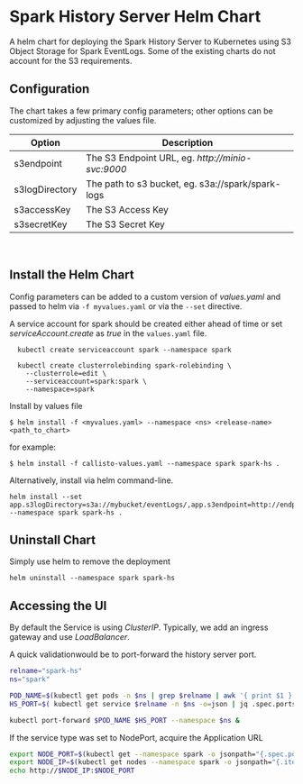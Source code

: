 Spark History Server Helm Chart
===============================

 A helm chart for deploying the Spark History Server to Kubernetes 
using S3 Object Storage for Spark EventLogs. Some of the existing 
charts do not account for the S3 requirements.


## Configuration

The chart takes a few primary config parameters; other options 
can be customized by adjusting the values file.

| Option  | Description |
| ------- | ----------- |
| s3endpoint | The S3 Endpoint URL, eg. *http://minio-svc:9000* |
| s3logDirectory | The path to s3 bucket, eg. s3a://spark/spark-logs |
| s3accessKey | The S3 Access Key |
| s3secretKey | The S3 Secret Key |

<br>


## Install the Helm Chart

Config parameters can be added to a custom version of *values.yaml* and 
passed to helm via `-f myvalues.yaml` or via the `--set` directive.

A service account for spark should be created either ahead of time or set
*serviceAccount.create* as *true* in the `values.yaml` file.
```
  kubectl create serviceaccount spark --namespace spark

  kubectl create clusterrolebinding spark-rolebinding \
    --clusterrole=edit \
    --serviceaccount=spark:spark \
    --namespace=spark
```

Install by values file
```
$ helm install -f <myvalues.yaml> --namespace <ns> <release-name> <path_to_chart>
```

for example:
```
$ helm install -f callisto-values.yaml --namespace spark spark-hs .
```

Alternatively, install via helm command-line.
```
helm install --set app.s3logDirectory=s3a://mybucket/eventLogs/,app.s3endpoint=http://endpoint:9000,s3accessKey=xxxxxx,app.s3secretKey=xxxxx --namespace spark spark-hs .
```


## Uninstall Chart

Simply use helm to remove the deployment
```
helm uninstall --namespace spark spark-hs
```


## Accessing the UI

By default the Service is using *ClusterIP*. Typically, we add an ingress gateway
and use *LoadBalancer*. 

A quick validationwould be to port-forward the history server port.
```bash
relname="spark-hs"
ns="spark"

POD_NAME=$(kubectl get pods -n $ns | grep $relname | awk '{ print $1 }')
HS_PORT=$( kubectl get service $relname -n $ns -o=json | jq .spec.ports[0].port )

kubectl port-forward $POD_NAME $HS_PORT --namespace $ns &
```

If the service type was set to NodePort, acquire the Application URL
```bash
export NODE_PORT=$(kubectl get --namespace spark -o jsonpath="{.spec.ports[0].nodePort}" services spark-hs)
export NODE_IP=$(kubectl get nodes --namespace spark -o jsonpath="{.items[0].status.addresses[0].address}")
echo http://$NODE_IP:$NODE_PORT
```